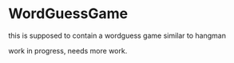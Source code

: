# WordGuessGame
this is supposed to contain a wordguess game
similar to hangman

work in progress, needs more work.